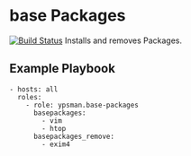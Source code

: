 base Packages
=============
[![Build Status](https://travis-ci.org/ypsman/ansible-base-packages.svg?branch=master)](https://travis-ci.org/ypsman/ansible-base-packages)
Installs and removes Packages.

Example Playbook
----------------

    - hosts: all
      roles:
        - role: ypsman.base-packages
          basepackages:
            - vim
            - htop
          basepackages_remove:
            - exim4
